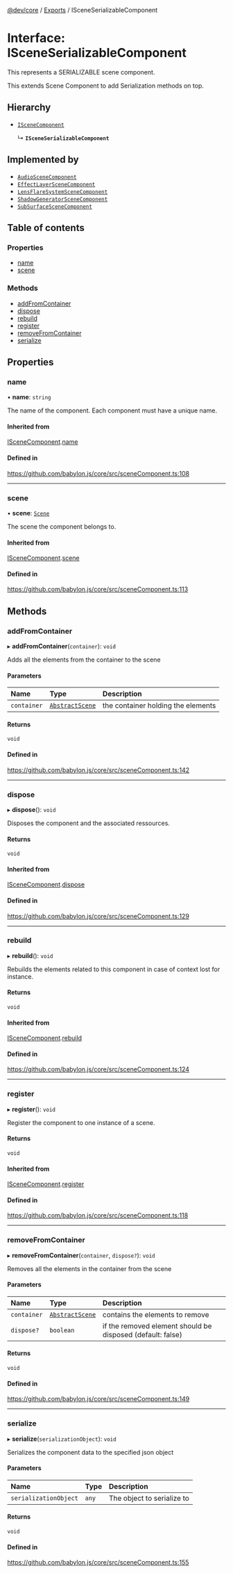 [@dev/core](../README.md) / [Exports](../modules.md) / ISceneSerializableComponent

# Interface: ISceneSerializableComponent

This represents a SERIALIZABLE scene component.

This extends Scene Component to add Serialization methods on top.

## Hierarchy

- [`ISceneComponent`](ISceneComponent.md)

  ↳ **`ISceneSerializableComponent`**

## Implemented by

- [`AudioSceneComponent`](../classes/AudioSceneComponent.md)
- [`EffectLayerSceneComponent`](../classes/EffectLayerSceneComponent.md)
- [`LensFlareSystemSceneComponent`](../classes/LensFlareSystemSceneComponent.md)
- [`ShadowGeneratorSceneComponent`](../classes/ShadowGeneratorSceneComponent.md)
- [`SubSurfaceSceneComponent`](../classes/SubSurfaceSceneComponent.md)

## Table of contents

### Properties

- [name](ISceneSerializableComponent.md#name)
- [scene](ISceneSerializableComponent.md#scene)

### Methods

- [addFromContainer](ISceneSerializableComponent.md#addfromcontainer)
- [dispose](ISceneSerializableComponent.md#dispose)
- [rebuild](ISceneSerializableComponent.md#rebuild)
- [register](ISceneSerializableComponent.md#register)
- [removeFromContainer](ISceneSerializableComponent.md#removefromcontainer)
- [serialize](ISceneSerializableComponent.md#serialize)

## Properties

### name

• **name**: `string`

The name of the component. Each component must have a unique name.

#### Inherited from

[ISceneComponent](ISceneComponent.md).[name](ISceneComponent.md#name)

#### Defined in

https://github.com/babylon.js/core/src/sceneComponent.ts:108

___

### scene

• **scene**: [`Scene`](../classes/Scene.md)

The scene the component belongs to.

#### Inherited from

[ISceneComponent](ISceneComponent.md).[scene](ISceneComponent.md#scene)

#### Defined in

https://github.com/babylon.js/core/src/sceneComponent.ts:113

## Methods

### addFromContainer

▸ **addFromContainer**(`container`): `void`

Adds all the elements from the container to the scene

#### Parameters

| Name | Type | Description |
| :------ | :------ | :------ |
| `container` | [`AbstractScene`](../classes/AbstractScene.md) | the container holding the elements |

#### Returns

`void`

#### Defined in

https://github.com/babylon.js/core/src/sceneComponent.ts:142

___

### dispose

▸ **dispose**(): `void`

Disposes the component and the associated ressources.

#### Returns

`void`

#### Inherited from

[ISceneComponent](ISceneComponent.md).[dispose](ISceneComponent.md#dispose)

#### Defined in

https://github.com/babylon.js/core/src/sceneComponent.ts:129

___

### rebuild

▸ **rebuild**(): `void`

Rebuilds the elements related to this component in case of
context lost for instance.

#### Returns

`void`

#### Inherited from

[ISceneComponent](ISceneComponent.md).[rebuild](ISceneComponent.md#rebuild)

#### Defined in

https://github.com/babylon.js/core/src/sceneComponent.ts:124

___

### register

▸ **register**(): `void`

Register the component to one instance of a scene.

#### Returns

`void`

#### Inherited from

[ISceneComponent](ISceneComponent.md).[register](ISceneComponent.md#register)

#### Defined in

https://github.com/babylon.js/core/src/sceneComponent.ts:118

___

### removeFromContainer

▸ **removeFromContainer**(`container`, `dispose?`): `void`

Removes all the elements in the container from the scene

#### Parameters

| Name | Type | Description |
| :------ | :------ | :------ |
| `container` | [`AbstractScene`](../classes/AbstractScene.md) | contains the elements to remove |
| `dispose?` | `boolean` | if the removed element should be disposed (default: false) |

#### Returns

`void`

#### Defined in

https://github.com/babylon.js/core/src/sceneComponent.ts:149

___

### serialize

▸ **serialize**(`serializationObject`): `void`

Serializes the component data to the specified json object

#### Parameters

| Name | Type | Description |
| :------ | :------ | :------ |
| `serializationObject` | `any` | The object to serialize to |

#### Returns

`void`

#### Defined in

https://github.com/babylon.js/core/src/sceneComponent.ts:155
